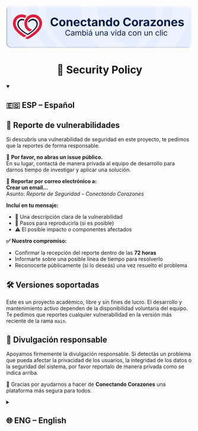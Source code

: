 ![Conectando Corazones – Plataforma solidaria](/public/img/banner.png)

<h1 align="center">🔐 Security Policy</h1>

<details open>
<summary><h2>🇪🇸 ESP – Español</h2></summary>

## 📣 Reporte de vulnerabilidades

Si descubrís una vulnerabilidad de seguridad en este proyecto, te pedimos que la reportes de forma responsable.

🚫 **Por favor, no abras un issue público.**  
En su lugar, contactá de manera privada al equipo de desarrollo para darnos tiempo de investigar y aplicar una solución.

📩 **Reportar por correo electrónico a:**  
**Crear un email...**  
Asunto: _Reporte de Seguridad – Conectando Corazones_

**Incluí en tu mensaje:**
- 📝 Una descripción clara de la vulnerabilidad  
- 🔁 Pasos para reproducirla (si es posible)  
- ⚠️ El posible impacto o componentes afectados

**✅ Nuestro compromiso:**
- Confirmar la recepción del reporte dentro de las **72 horas**  
- Informarte sobre una posible línea de tiempo para resolverlo  
- Reconocerte públicamente (si lo deseás) una vez resuelto el problema

## 🛠️ Versiones soportadas

Este es un proyecto académico, libre y sin fines de lucro. El desarrollo y mantenimiento activo dependen de la disponibilidad voluntaria del equipo. Te pedimos que reportes cualquier vulnerabilidad en la versión más reciente de la rama `main`.

## 🤝 Divulgación responsable

Apoyamos firmemente la divulgación responsable. Si detectás un problema que pueda afectar la privacidad de los usuarios, la integridad de los datos o la seguridad del sistema, por favor reportalo de manera privada como se indica arriba.

🙏 Gracias por ayudarnos a hacer de **Conectando Corazones** una plataforma más segura para todos.

</details>

<details>
<summary><h2>🌐 ENG – English</h2></summary>

## 📣 Reporting a Vulnerability

If you discover a security vulnerability in this project, we ask you to report it responsibly.

🚫 **Please do not open a public issue.**  
Instead, contact the development team privately to give us time to investigate and implement a fix.

📩 **Report via email to:**  
**Crear un email...**  
Subject: _Security Disclosure – Conectando Corazones_

**Please include:**
- 📝 A clear description of the vulnerability  
- 🔁 Steps to reproduce it (if possible)  
- ⚠️ Potential impact or affected components

**✅ We will:**
- Acknowledge receipt of your report within **72 hours**  
- Provide a timeline for resolution if applicable  
- Credit you publicly (if desired) once the issue is resolved

## 🛠️ Supported Versions

This is an academic, open-source and non-commercial project. Active development and maintenance depend on volunteer availability. Please report any issues on the latest version of the `main` branch.

## 🤝 Responsible Disclosure

We strongly support responsible disclosure. If you identify any issue that may affect user privacy, data integrity or platform security, please follow the reporting process above.

🙏 Thank you for helping us make **Conectando Corazones** safer for everyone.

</details>
